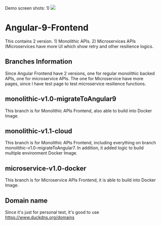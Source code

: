 Demo screen shots: 
1)
<img src="https://github.com/k2he/Angular-9-Frontend/screen_shot_1.png">

# Angular-9-Frontend
This contains 2 version. 1) Monolithic APIs.  2) Microservices APIs (Microservices have more UI which show retry and other resilience logics.

## Branches Information
Since Angular Frontend have 2 versions, one for regular monolithic backed APIs, one for microservice APIs.
The one for Microservice have more pages, since I have test page to test microservice resilience functions.

## monolithic-v1.0-migrateToAngular9 
This branch is for Monolithic APIs Frontend, also able to build into Docker Image.

## monolithic-v1.1-cloud
This branch is for Monolithic APIs Frontend, including everything on branch monolithic-v1.0-migrateToAngular7.
In addition, it added logic to build multiple environment Docker Image.

## microservice-v1.0-docker
This branch is for Microservice APIs Frontend, it is able to build into Docker Image.

## Domain name 
Since it's just for personal test, it's good to use 
https://www.duckdns.org/domains
